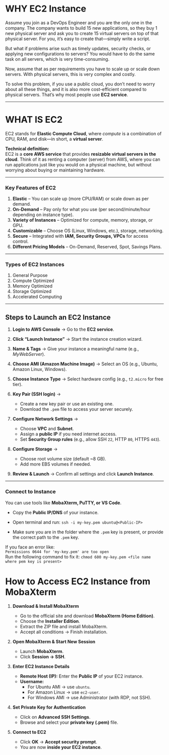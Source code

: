 
# WHY EC2 Instance

Assume you join as a DevOps Engineer and you are the only one in the company. The company wants to build 15 new applications, so they buy 1 new physical server and ask you to create 15 virtual servers on top of that physical server. For you, it’s easy to create that—simply write a script.

But what if problems arise such as timely updates, security checks, or applying new configurations to servers? You would have to do the same task on all servers, which is very time-consuming.

Now, assume that as per requirements you have to scale up or scale down servers. With physical servers, this is very complex and costly.

To solve this problem, if you use a public cloud, you don’t need to worry about all these things, and it is also more cost-efficient compared to physical servers. That’s why most people use **EC2 service**.

---

# WHAT IS EC2

EC2 stands for **Elastic Compute Cloud**, where _compute_ is a combination of CPU, RAM, and disk—in short, a **virtual server**.

**Technical definition:**  
EC2 is a **core AWS service** that provides **resizable virtual servers in the cloud**. Think of it as renting a computer (server) from AWS, where you can run applications just like you would on a physical machine, but without worrying about buying or maintaining hardware.

---

### **Key Features of EC2**

1. **Elastic** – You can scale up (more CPU/RAM) or scale down as per demand.    
2. **On-Demand** – Pay only for what you use (per second/minute/hour depending on instance type).    
3. **Variety of Instances** – Optimized for compute, memory, storage, or GPU.    
4. **Customizable** – Choose OS (Linux, Windows, etc.), storage, networking.    
5. **Secure** – Integrated with **IAM, Security Groups, VPCs** for access control.    
6. **Different Pricing Models** – On-Demand, Reserved, Spot, Savings Plans.   

---

### **Types of EC2 Instances**

1. General Purpose    
2. Compute Optimized    
3. Memory Optimized    
4. Storage Optimized    
5. Accelerated Computing   

---

## **Steps to Launch an EC2 Instance**

1. **Login to AWS Console** → Go to the **EC2 service**.    
2. **Click “Launch Instance”** → Start the instance creation wizard.    
3. **Name & Tags** → Give your instance a meaningful name (e.g., _MyWebServer_).
    
4. **Choose AMI (Amazon Machine Image)** → Select an OS (e.g., Ubuntu, Amazon Linux, Windows).    
5. **Choose Instance Type** → Select hardware config (e.g., `t2.micro` for free tier).    
6. **Key Pair (SSH login)** →    
    - Create a new key pair or use an existing one.        
    - Download the `.pem` file to access your server securely.        
7. **Configure Network Settings** →    
    - Choose **VPC** and **Subnet**.        
    - Assign a **public IP** if you need internet access.        
    - Set **Security Group rules** (e.g., allow SSH `22`, HTTP `80`, HTTPS `443`).        
8. **Configure Storage** →    
    - Choose root volume size (default ~8 GB).        
    - Add more EBS volumes if needed.        
9. **Review & Launch** → Confirm all settings and click **Launch Instance**.    

---

### **Connect to Instance**

You can use tools like **MobaXterm, PuTTY, or VS Code**.
- Copy the **Public IP/DNS** of your instance.    
- Open terminal and run:
    `ssh -i my-key.pem ubuntu@<Public-IP>`
    
- Make sure you are in the folder where the `.pem` key is present, or provide the correct path to the `.pem` key.    

If you face an error like:  
`Permissions 0644 for 'my-key.pem' are too open`  
Run the following command to fix it:
`chmod 600 my-key.pem <file name where pem key is present>`

# **How to Access EC2 Instance from MobaXterm**

1. **Download & Install MobaXterm**
    
    - Go to the official site and download **MobaXterm (Home Edition)**.        
    - Choose the **Installer Edition**.        
    - Extract the ZIP file and install MobaXterm.        
    - Accept all conditions → Finish installation.
        
2. **Open MobaXterm & Start New Session**    
    - Launch **MobaXterm**.        
    - Click **Session → SSH**.        
3. **Enter EC2 Instance Details**    
    - **Remote Host (IP):** Enter the **Public IP** of your EC2 instance.        
    - **Username:**        
        - For Ubuntu AMI → use `ubuntu`.            
        - For Amazon Linux → use `ec2-user`.            
        - For Windows AMI → use Administrator (with RDP, not SSH).            
4. **Set Private Key for Authentication**    
    - Click on **Advanced SSH Settings**.        
    - Browse and select your **private key (.pem)** file.        
5. **Connect to EC2**    
    - Click **OK** → **Accept security prompt**.        
    - You are now **inside your EC2 instance**.